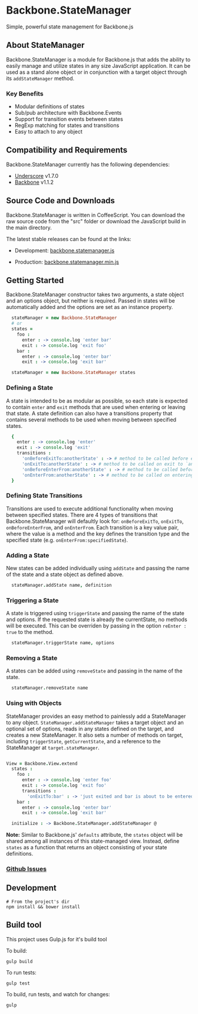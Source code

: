 # Backbone.StateManager

Simple, powerful state management for Backbone.js

## About StateManager

Backbone.StateManager is a module for Backbone.js that adds the ability to easily
manage and utilize states in any size JavaScript application. It can be used as
a stand alone object or in conjunction with a target object through its `addStateManager`
method.

### Key Benefits

* Modular definitions of states
* Sub/pub architecture with Backbone.Events
* Support for transition events between states
* RegExp matching for states and transitions
* Easy to attach to any object

## Compatibility and Requirements

Backbone.StateManager currently has the following dependencies:

* [Underscore](http://underscorejs.org) v1.7.0
* [Backbone](http://backbonejs.org) v1.1.2

## Source Code and Downloads

Backbone.StateManager is written in CoffeeScript. You can download the raw source code
from the "src" folder or download the JavaScript build in the main directory.

The latest stable releases can be found at the links:

* Development: [backbone.statemanager.js](https://raw.github.com/crashlytics/backbone.statemanager/master/backbone.statemanager.js)

* Production: [backbone.statemanager.min.js](https://raw.github.com/crashlytics/backbone.statemanager/master/backbone.statemanager.min.js)

## Getting Started

Backbone.StateManager constructor takes two arguments, a state object and an options object, but neither is required. Passed in states will be automatically added and the options are set as an instance property.

```coffee
  stateManager = new Backbone.StateManager
  # or
  states =
    foo :
      enter : -> console.log 'enter bar'
      exit : -> console.log 'exit foo'
    bar :
      enter : -> console.log 'enter bar'
      exit : -> console.log 'exit bar'

  stateManager = new Backbone.StateManager states
```

### Defining a State

A state is intended to be as modular as possible, so each state is expected to contain `enter` and `exit` methods that are used when entering or leaving that state. A state definition can also have a transitions property that contains several methods to be used when moving between specified states.

```coffee
  {
    enter : -> console.log 'enter'
    exit : -> console.log 'exit'
    transitions :
      'onBeforeExitTo:anotherState' : -> # method to be called before exit to `anotherState`
      'onExitTo:anotherState' : -> # method to be called on exit to `anotherState`
      'onBeforeEnterFrom:anotherState' : -> # method to be called before entering from `anotherState`
      'onEnterFrom:anotherState' : -> # method to be called on entering from `anotherState`
  }
```

### Defining State Transitions

Transitions are used to execute additional functionality when moving between specified states. There are 4 types of transitions that Backbone.StateManager will defaultly look for: `onBeforeExitTo`, `onExitTo`, `onBeforeEnterFrom`, and `onEnterFrom`. Each transition is a key value pair, where the value is a method and the key defines the transition type and the specified state (e.g. `onEnterFrom:specifiedState`).

### Adding a State

New states can be added individually using `addState` and passing the name of the state and a state object as defined above.

```coffee
  stateManager.addState name, definition
```

### Triggering a State

A state is triggered using `triggerState` and passing the name of the state and options. If the requested state is already the currentState, no methods will be executed. This can be overriden by passing in the option `reEnter : true` to the method.

```coffee
  stateManager.triggerState name, options
```
### Removing a State

A states can be added using `removeState` and passing in the name of the state.

```coffee
  stateManager.removeState name
```

### Using with Objects

StateManager provides an easy method to painlessly add a StateManager to any object. `StateManager.addStateManager` takes a target object and an optional set of options, reads in any states defined on the target, and creates a new StateManager. It also sets a number of methods on target, including `triggerState`, `getCurrentState`, and a reference to the StateManager at `target.stateManager`.

```coffee

View = Backbone.View.extend
  states :
    foo :
      enter : -> console.log 'enter foo'
      exit : -> console.log 'exit foo'
      transitions :
        'onExitTo:bar' : -> 'just exited and bar is about to be entered'
    bar :
      enter : -> console.log 'enter bar'
      exit : -> console.log 'exit bar'

  initialize : -> Backbone.StateManager.addStateManager @

```

**Note:** Similar to Backbone.js' `defaults` attribute, the `states` object will be shared among all instances of this state-managed view. Instead, define `states` as a function that returns an object consisting of your state definitions.

### [Github Issues](//github.com/crashlytics/backbone.statemanager/issues)

Development
---
```shell
# From the project's dir
npm install && bower install
```

Build tool
---
This project uses Gulp.js for it's build tool

To build:
```shell
gulp build
```

To run tests:
```shell
gulp test
```

To build, run tests, and watch for changes:
```shell
gulp
```

